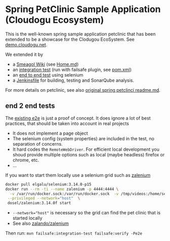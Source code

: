 # Spring PetClinic Sample Application (Cloudogu Ecosystem)

This is the well-known spring sample application petclinic that has been extended to be a showcase for the Clodugou 
EcoSystem. See [demo.cloudogu.net](https://cloudogu.com/en/#demo).

We extended it by  

* a [Smeagol Wiki](https://github.com/cloudogu/smeagol) (see [Home.md](docs/Home.md))
* an [integration test](src/test/java/org/springframework/samples/petclinic/owner/OwnerControllerITCase.java) (run with failsafe plugin, see [pom.xml](pom.xml))
* an [end to end test](src/test/java/org/springframework/samples/petclinic/e2e/FindOwnersITCase.java) using selenium
* a [Jenkinsfile](Jenkinsfile) for building, testing and SonarQube analysis.

For more details on petclinic, see also [original spring petclinci readme.md](readme-petclinic.md).


## end 2 end tests

The [existing e2e](src/test/java/org/springframework/samples/petclinic/e2e/FindOwnersITCase.java) is just a proof of 
concept. It does ignore a lot of best practices, that should be taken into account in real projects 

* It does not implement a page object
* The selenium config (system properties) are included in the test, no separation of concerns.
* It hard codes the `RemoteWebDriver`. For efficient local development you shoud provide multiple options such as local
  (maybe headless) firefox or chrome, etc.
* ...

If you want to start them locally use a selenium grid such as [zalenium](https://github.com/zalando/zalenium)  
```bash
docker pull elgalu/selenium:3.14.0-p15
docker run --rm -ti --name zalenium -p 4444:4444 \
  -v /var/run/docker.sock:/var/run/docker.sock  -v /tmp/videos:/home/seluser/videos \
 --privileged --network="host"  \
 dosel/zalenium:3.14.0f start
```
* `--network="host"` is necessary so the grid can find the pet clinic that is started locally
* See also [zalando/zalenium](https://github.com/zalando/zalenium)

Then run: `mvn failsafe:integration-test failsafe:verify -Pe2e`
